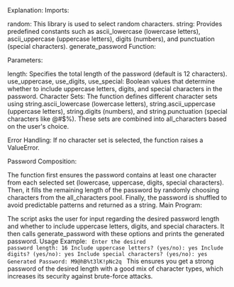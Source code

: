 Explanation:
Imports:

random: This library is used to select random characters.
string: Provides predefined constants such as ascii_lowercase (lowercase letters), ascii_uppercase (uppercase letters), digits (numbers), and punctuation (special characters).
generate_password Function:

Parameters:

length: Specifies the total length of the password (default is 12 characters).
use_uppercase, use_digits, use_special: Boolean values that determine whether to include uppercase letters, digits, and special characters in the password.
Character Sets: The function defines different character sets using string.ascii_lowercase (lowercase letters), string.ascii_uppercase (uppercase letters), string.digits (numbers), and string.punctuation (special characters like @#$%). These sets are combined into all_characters based on the user's choice.

Error Handling: If no character set is selected, the function raises a ValueError.

Password Composition:

The function first ensures the password contains at least one character from each selected set (lowercase, uppercase, digits, special characters).
Then, it fills the remaining length of the password by randomly choosing characters from the all_characters pool.
Finally, the password is shuffled to avoid predictable patterns and returned as a string.
Main Program:

The script asks the user for input regarding the desired password length and whether to include uppercase letters, digits, and special characters.
It then calls generate_password with these options and prints the generated password.
Usage Example:
<code>
Enter the desired password length: 16
Include uppercase letters? (yes/no): yes
Include digits? (yes/no): yes
Include special characters? (yes/no): yes
Generated Password: M9@hB%t3lK!pNc2q
</code>
This ensures you get a strong password of the desired length with a good mix of character types, which increases its security against brute-force attacks.
